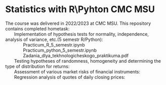 # Statistics with R\Pyhton CMC MSU
The course was delivered in 2022/2023 at CMC MSU. This repository contains completed hometask:  
&emsp;&emsp;Implementation of hypothesis tests for normality, independence, analysis of variance, etc.(5 semestr R/Python):  
&emsp;&emsp;&emsp;&emsp;Practicum_R_5_semestr.ipynb  
&emsp;&emsp;&emsp;&emsp;Practicum_python_5_semestr.ipynb  
&emsp;&emsp;&emsp;&emsp;Zadania_dlya_tekhnologicheskogo_praktikuma.pdf  
&emsp;&emsp;Testing hypotheses of randomness, homogeneity and determining the type of distribution for returns:  
&emsp;&emsp;Assessment of various market risks of financial instruments:  
&emsp;&emsp;Regression analysis of quotes of daily closing prices:  
